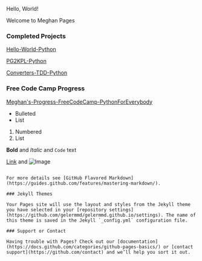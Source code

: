   Hello, World!
 
  Welcome to Meghan Pages



### Completed Projects
  
  [Hello-World-Python](https://github.com/gelermmd/Hello-World-Python)

  [PG2KPL-Python](https://github.com/gelermmd/mpg2kpl-python)

  [Converters-TDD-Python](https://github.com/gelermmd/converters-tdd-python)



### Free Code Camp Progress

  [Meghan's-Progress-FreeCodeCamp-PythonForEverybody](https://www.freecodecamp.org/learn/)




- Bulleted
- List

1. Numbered
2. List

**Bold** and _Italic_ and `Code` text

[Link](url) and ![Image](src)
```

For more details see [GitHub Flavored Markdown](https://guides.github.com/features/mastering-markdown/).

### Jekyll Themes

Your Pages site will use the layout and styles from the Jekyll theme you have selected in your [repository settings](https://github.com/gelermmd/gelermmd.github.io/settings). The name of this theme is saved in the Jekyll `_config.yml` configuration file.

### Support or Contact

Having trouble with Pages? Check out our [documentation](https://docs.github.com/categories/github-pages-basics/) or [contact support](https://github.com/contact) and we’ll help you sort it out.


